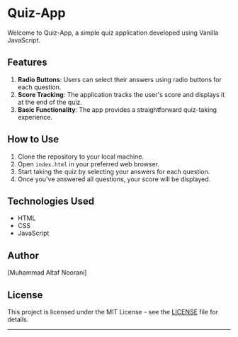 # Quiz-App

Welcome to Quiz-App, a simple quiz application developed using Vanilla JavaScript.

## Features

1. **Radio Buttons**: Users can select their answers using radio buttons for each question.
2. **Score Tracking**: The application tracks the user's score and displays it at the end of the quiz.
3. **Basic Functionality**: The app provides a straightforward quiz-taking experience.

## How to Use

1. Clone the repository to your local machine.
2. Open `index.html` in your preferred web browser.
3. Start taking the quiz by selecting your answers for each question.
4. Once you've answered all questions, your score will be displayed.

## Technologies Used

- HTML
- CSS
- JavaScript

## Author

[Muhammad Altaf Noorani]

## License

This project is licensed under the MIT License - see the [LICENSE](LICENSE) file for details.

---
